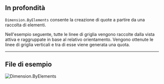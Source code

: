 ## In profondità
`Dimension.ByElements` consente la creazione di quote a partire da una raccolta di elementi.

Nell'esempio seguente, tutte le linee di griglia vengono raccolte dalla vista attiva e raggruppate in base al relativo orientamento. Vengono ottenute le linee di griglia verticali e tra di esse viene generata una quota.
___
## File di esempio

![Dimension.ByElements](./Revit.Elements.Dimension.ByElements_img.jpg)
